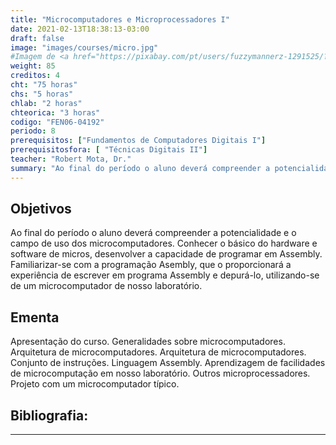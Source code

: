 ```yaml
---
title: "Microcomputadores e Microprocessadores I"
date: 2021-02-13T18:38:13-03:00
draft: false
image: "images/courses/micro.jpg"
#Imagem de <a href="https://pixabay.com/pt/users/fuzzymannerz-1291525/?utm_source=link-attribution&amp;utm_medium=referral&amp;utm_campaign=image&amp;utm_content=885177">Fuzzy Mannerz</a> por <a href="https://pixabay.com/pt/?utm_source=link-attribution&amp;utm_medium=referral&amp;utm_campaign=image&amp;utm_content=885177">Pixabay</a>
weight: 85
creditos: 4
cht: "75 horas"
chs: "5 horas"
chlab: "2 horas"
chteorica: "3 horas"
codigo: "FEN06-04192"
periodo: 8
prerequisitos: ["Fundamentos de Computadores Digitais I"]
prerequisitosfora: [ "Técnicas Digitais II"]
teacher: "Robert Mota, Dr."
summary: "Ao final do período o aluno deverá compreender a potencialidade e o campo de uso dos microcomputadores. "
---
```

## Objetivos
Ao final do período o aluno deverá compreender a potencialidade e o campo de uso dos microcomputadores. Conhecer o básico do hardware e software de micros, desenvolver a capacidade de programar em Assembly. Familiarizar-se com a programação Asembly, que o proporcionará a experiência de escrever em programa Assembly e depurá-lo, utilizando-se de um microcomputador de nosso laboratório.

## Ementa
Apresentação do curso. Generalidades sobre microcomputadores. Arquitetura de microcomputadores. Arquitetura de microcomputadores. Conjunto de instruções. Linguagem Assembly. Aprendizagem de facilidades de microcomputação em nosso laboratório. Outros microprocessadores. Projeto com um microcomputador típico.

## Bibliografia:

---
